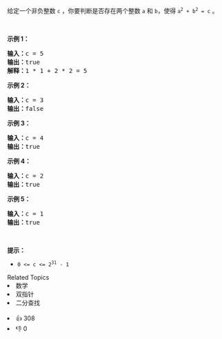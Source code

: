 <p>给定一个非负整数&nbsp;<code>c</code>&nbsp;，你要判断是否存在两个整数 <code>a</code> 和 <code>b</code>，使得&nbsp;<code>a<sup>2</sup> + b<sup>2</sup> = c</code> 。</p>

<p>&nbsp;</p>

<p><strong>示例 1：</strong></p>

<pre><strong>输入：</strong>c = 5
<strong>输出：</strong>true
<strong>解释：</strong>1 * 1 + 2 * 2 = 5
</pre>

<p><strong>示例 2：</strong></p>

<pre><strong>输入：</strong>c = 3
<strong>输出：</strong>false
</pre>

<p><strong>示例 3：</strong></p>

<pre><strong>输入：</strong>c = 4
<strong>输出：</strong>true
</pre>

<p><strong>示例 4：</strong></p>

<pre><strong>输入：</strong>c = 2
<strong>输出：</strong>true
</pre>

<p><strong>示例 5：</strong></p>

<pre><strong>输入：</strong>c = 1
<strong>输出：</strong>true</pre>

<p>&nbsp;</p>

<p><strong>提示：</strong></p>

<ul>
	<li><code>0 &lt;= c &lt;= 2<sup>31</sup> - 1</code></li>
</ul>
<div><div>Related Topics</div><div><li>数学</li><li>双指针</li><li>二分查找</li></div></div><br><div><li>👍 308</li><li>👎 0</li></div>